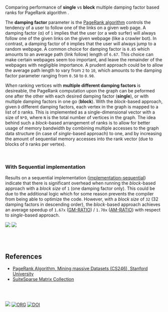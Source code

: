 Comparing performance of **single** vs **block** multiple damping factor based
ranks for PageRank algorithm .

The **damping factor** parameter is the [PageRank algorithm] controls the tendency
of a user to follow one of the links on a given web page. A damping factor (α) of
`1` implies that the user (or a web surfer) will always follow one of the given
links on the given webpage (like a crawler bot). In contrast, a damping factor of
`0` implies that the user will always jump to a random webpage. A common choice for
damping factor is `0.85` which amounts to an average path (link follow) length of
`6.67`. This choice can make certain webpages seem too important, and leave the
remainder of the webpages with negligible importance. A prudent approach could be
to allow the average path length to vary from `2` to `10`, which amounts to the
damping factor parameter ranging from `0.50` to `0.90`.

*When* ranking vertices with **multiple different damping factors** is desireable,
the PageRank computation upon the graph can be peformed one after the other with
each desired damping factor (**single**), or with multiple damping factors in one
go (**block**). With the *block*-based approach, given `D` different damping factors,
each vertex in the graph is mapped to a list of `D` ranks. This is implemented as
a single-dimensional vector with a size of `N*D`, where `N` is the total number of
vertices in the graph. The idea behind such a *block*-based arrangement of ranks is
to allow for better usage of memory bandwidth by combining multiple accesses to the
graph data structure (in case of *single*-based approach) to one, and by increasing
the amount of sequential memory accesses into the rank vector (due to blocks of `D`
ranks per vertex).

<br>


### With Sequential implementation

Results on a sequential implementation ([implementation-sequential]) indicate
that there is significant overhead when running the *block*-based approach with
a *block size* of `1` (one damping factor only). This could be due to the
additional logic which for some reason prevents the compiler from being able to
optimize the code. However, with a *block size* of `32` (32 damping factors in
descending order), the *block*-based approach achieves an average speedup of
`1.67x` ([GM-RATIO]) / `1.70x` ([AM-RATIO]) with respect to *single*-based
approach.

[![](https://i.imgur.com/IbT7PGu.png)][sheetp]
[![](https://i.imgur.com/W51wCwO.png)][sheetp]

[implementation-sequential]: https://github.com/puzzlef/pagerank-multiple-damping/tree/implementation-sequential

<br>
<br>


## References

- [PageRank Algorithm, Mining massive Datasets (CS246), Stanford University][PageRank algorithm]
- [SuiteSparse Matrix Collection]

<br>
<br>


[![](https://img.youtube.com/vi/Dr7ve331Ekg/maxresdefault.jpg)](https://www.youtube.com/watch?v=Dr7ve331Ekg)
[![ORG](https://img.shields.io/badge/org-puzzlef-green?logo=Org)](https://puzzlef.github.io)
[![DOI](https://zenodo.org/badge/484143516.svg)](https://zenodo.org/badge/latestdoi/484143516)


[PageRank algorithm]: https://www.youtube.com/watch?v=ke9g8hB0MEo
[SuiteSparse Matrix Collection]: https://sparse.tamu.edu
[GM-RATIO]: https://gist.github.com/wolfram77/6dc740392d2f4e713fafdaea4ec1eba2
[AM-RATIO]: https://gist.github.com/wolfram77/6dc740392d2f4e713fafdaea4ec1eba2
[charts]: https://photos.app.goo.gl/eRnMmdqxtiiDbchFA
[sheets]: https://docs.google.com/spreadsheets/d/1cQr6wLqKFU_F3H8uMuVQk_DzNvl5ogCy-3rJfQdGF3c/edit?usp=sharing
[sheetp]: https://docs.google.com/spreadsheets/d/e/2PACX-1vRf6EsCE_dyU3yQAOcAYf2UOOOQwnYvpXnvOIiMprfULcWNM-52uVhr1qgSYbW0-sV_LKofP75DcbR2/pubhtml

